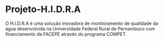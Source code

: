 # Projeto-H.I.D.R.A
O H.I.D.R.A é uma solução inovadora de monitoramento de qualidade da água desenvolvida na Universidade Federal Rural de Pernambuco com financiamento da FACEPE através do programa COMPET.
